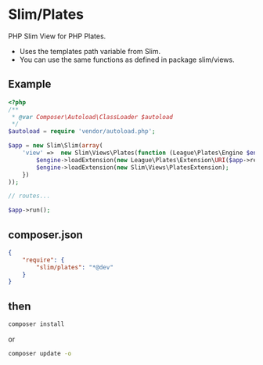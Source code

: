 Slim/Plates
===========

PHP Slim View for PHP Plates.

- Uses the templates path variable from Slim.
- You can use the same functions as defined in package slim/views.

## Example

```php
<?php
/**
 * @var Composer\Autoload\ClassLoader $autoload
 */
$autoload = require 'vendor/autoload.php';

$app = new Slim\Slim(array(
    'view' =>  new Slim\Views\Plates(function (League\Plates\Engine $engine) use ($app) {
        $engine->loadExtension(new League\Plates\Extension\URI($app->request()->getPathInfo()));
        $engine->loadExtension(new Slim\Views\PlatesExtension);
    })
));

// routes...

$app->run();

```

## composer.json

```json
{
    "require": {
        "slim/plates": "*@dev"
    }
}
```
## then

```bash
composer install
```

or
```bash
composer update -o
```
